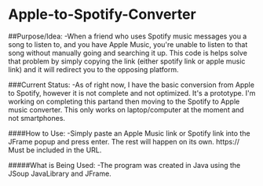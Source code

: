 # Apple-to-Spotify-Converter

##Purpose/Idea:
-When a friend who uses Spotify music messages you a song to listen to, and you have Apple Music, you're unable to listen to 
that song without manually going and searching it up. This code is helps solve that problem by simply copying the link 
(either spotify link or apple music link) and it will redirect you to the opposing platform. 

###Current Status:
-As of right now, I have the basic conversion from Apple to Spotify, however it is not complete and not optimized. It's 
a prototype. I'm working on completing this partand then moving to the Spotify to Apple music converter. This only works
on laptop/computer at the moment and not smartphones.


####How to Use:
-Simply paste an Apple Music link or Spotify link into the JFrame popup and press enter. The rest will happen on its own. 
  https://     Must be included in the URL. 
  

#####What is Being Used:
-The program was created in Java using the JSoup JavaLibrary and JFrame. 
